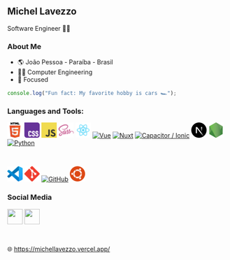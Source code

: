 ## **Michel Lavezzo**

Software Engineer :man_technologist:

### About Me

- :earth_americas: João Pessoa - Paraíba - Brasil
- :man_technologist: Computer Engineering
- :dart: Focused

```javascript
console.log("Fun fact: My favorite hobby is cars 🏎️");
```

### Languages and Tools:

[<img alt="HTML5" width="35" src="https://raw.githubusercontent.com/github/explore/80688e429a7d4ef2fca1e82350fe8e3517d3494d/topics/html/html.png" />](https://www.w3schools.com/html/)
[<img alt="CSS3" width="35" src="https://raw.githubusercontent.com/github/explore/80688e429a7d4ef2fca1e82350fe8e3517d3494d/topics/css/css.png" />](https://developer.mozilla.org/pt-BR/docs/Web/CSS)
[<img alt="JavaScript" width="35" src="https://raw.githubusercontent.com/github/explore/80688e429a7d4ef2fca1e82350fe8e3517d3494d/topics/javascript/javascript.png" />](https://sass-lang.com/)
[<img alt="Sass" width="35" src="https://raw.githubusercontent.com/github/explore/80688e429a7d4ef2fca1e82350fe8e3517d3494d/topics/sass/sass.png" />](https://sass-lang.com/)
[<img alt="React" width="35" src="https://raw.githubusercontent.com/github/explore/80688e429a7d4ef2fca1e82350fe8e3517d3494d/topics/react/react.png" />](https://reactjs.org/)
[<img alt="Vue" width="35" src="https://avatars.githubusercontent.com/u/6128107?s=200&v=4" />](https://vuejs.org/)
[<img alt="Nuxt" width="35" src="https://avatars.githubusercontent.com/u/23360933?s=200&v=4" />](https://nuxt.com/)
[<img alt="Capacitor / Ionic" width="35" src="https://avatars.githubusercontent.com/u/3171503?s=200&v=4" />](https://capacitorjs.com/)
[<img alt="Nextjs" width="35" src="https://raw.githubusercontent.com/devicons/devicon/master/icons/nextjs/nextjs-original.svg">](https://nextjs.org/)
[<img alt="Node.js" width="35" src="https://raw.githubusercontent.com/github/explore/80688e429a7d4ef2fca1e82350fe8e3517d3494d/topics/nodejs/nodejs.png" />](https://nodejs.org/en/)
[<img alt="Python" width="35" src="https://avatars.githubusercontent.com/u/1525981?s=200&v=4" />](https://www.python.org/)

<br />

[<img alt="VSCode" width="35" src="https://raw.githubusercontent.com/github/explore/80688e429a7d4ef2fca1e82350fe8e3517d3494d/topics/visual-studio-code/visual-studio-code.png" />](https://code.visualstudio.com/)
[<img alt="Git" width="35" src="https://raw.githubusercontent.com/github/explore/80688e429a7d4ef2fca1e82350fe8e3517d3494d/topics/git/git.png" />](https://git-scm.com/)
[<img alt="GitHub" width="35" src="https://www.svgrepo.com/show/450156/github.svg" />](https://github.com/)
[<img alt="Ubuntu" width="35" src="https://raw.githubusercontent.com/github/explore/80688e429a7d4ef2fca1e82350fe8e3517d3494d/topics/ubuntu/ubuntu.png" />](https://ubuntu.com/)


### Social Media

[<img width="35" height="35" src="https://www.svgrepo.com/show/157006/linkedin.svg">](https://www.linkedin.com/in/michel-lavezzo/)
[<img width="35" height="35" src="https://www.svgrepo.com/show/13639/instagram.svg">](https://www.instagram.com/michellavezzo)

<br />

🌐 https://michellavezzo.vercel.app/
